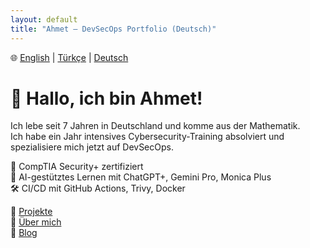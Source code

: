 ```yaml
---
layout: default
title: "Ahmet – DevSecOps Portfolio (Deutsch)"
---
```


🌐 [English](index.md) | [Türkçe](index-tr.md) | [Deutsch](index-de.md)

# 👋 Hallo, ich bin Ahmet!

Ich lebe seit 7 Jahren in Deutschland und komme aus der Mathematik.  
Ich habe ein Jahr intensives Cybersecurity-Training absolviert und spezialisiere mich jetzt auf DevSecOps.

🔐 CompTIA Security+ zertifiziert  
🤖 AI-gestütztes Lernen mit ChatGPT+, Gemini Pro, Monica Plus  
🛠 CI/CD mit GitHub Actions, Trivy, Docker

🔗 [Projekte](projects-de.md)  
🔗 [Über mich](about-de.md)  
🔗 [Blog](blog-de.md)
